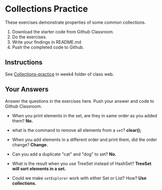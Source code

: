 # Collections Practice

These exercises demonstrate properties of some common collections.

1. Download the starter code from Github Classroom.
2. Do the exercises.
3. Write your findings in README.md
4. Push the completed code to Github.

## Instructions

See [Collections-practice](https://skeoop.github.io/week4/Collections-practice) in week4 folder of class web.

## Your Answers

Answer the questions in the exercises here. Push your answer and code to Github Classroom.

* When you print elements in the set, are they in same order as you added them?
	**No.**

* what is the command to remove all elements from a `set`?
	**clear();**

* When you add elements in a different order and print them, did the order change?
	**Change.**
	
* Can you add a duplicate "cat" and "dog" to set?
	**No.**
* What is the result when you use TreeSet instead of HashSet?
	**TreeSet will sort elements in a set.**
* Could we make `setExplorer` work with either Set or List?  How?
	**Use collections.**
